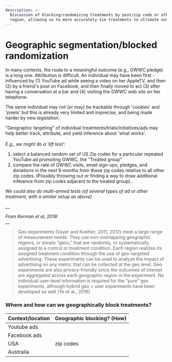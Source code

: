 ```yaml
---
description: >-
  Discussion of blocking/randomizing treatments by post/zip code or other
  region, allowing us to more accurately tie treatments to ultimate outcomes
---
```


# Geographic segmentation/blocked randomization

In many contexts, the route to a meaningful outcome (e.g., GWWC pledge) is a long one. Attribution is difficult. An individual may have been first -influenced by (1) YouTube ad while seeing a video on her AppleTV, and then (2) by a friend's post on Facebook, and then finally moved to act (3) after having a conversation at a bar and (4) visiting the GWWC web site on her telephone.

The same individual may not (or may) be trackable through 'cookies' and 'pixels' but this is already very limited and imprecise, and being made harder by new legislation.

"Geographic targeting" of individual treatments/trials/initiatives/ads may help better track, attribute, and yield inference about 'what works'.\
\
_E.g., we might do a 'lift test':_

1. select a balanced random set of US Zip codes for a particular repeated YouTube ad promoting GWWC, the "Treated group"
2. compare the rate of GWWC visits, email sign-ups, pledges, and donations in the next 6 months from these zip codes relative to all other zip codes. (Possibly throwing out or finding a way to draw additional inference from zip codes adjacent to the treated group)..

_We could also do multi-armed tests (of several types of ad or other treatment, with a similar setup as above)_

__

_From Kerman et al, 2018:_\
__

> Geo experiments (Vaver and Koehler, 2011, 2012) meet a large range of measurement needs. They use non-overlapping geographic regions, or simply “geos,” that are randomly, or systematically, assigned to a control or treatment condition. Each region realizes its assigned treatment condition through the use of geo-targeted advertising. These experiments can be used to analyze the impact of advertising on any metric that can be collected at the geo level. Geo experiments are also privacy-friendly since the outcomes of interest are aggregated across each geographic region in the experiment. No individual user-level information is required for the “pure” geo experiments, although hybrid geo + user experiments have been developed as well (Ye et al., 2016)



### Where and how can we geographically block treatments?

| Context/location | Geographic blocking? (How) |
| ---------------- | -------------------------- |
| Youtube ads      |                            |
| Facebook ads     |                            |
| USA              | zip codes                  |
| Australia        |                            |
